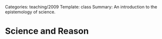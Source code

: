 Categories: teaching/2009
Template: class
Summary: An introduction to the epistemology of science.

# Science and Reason